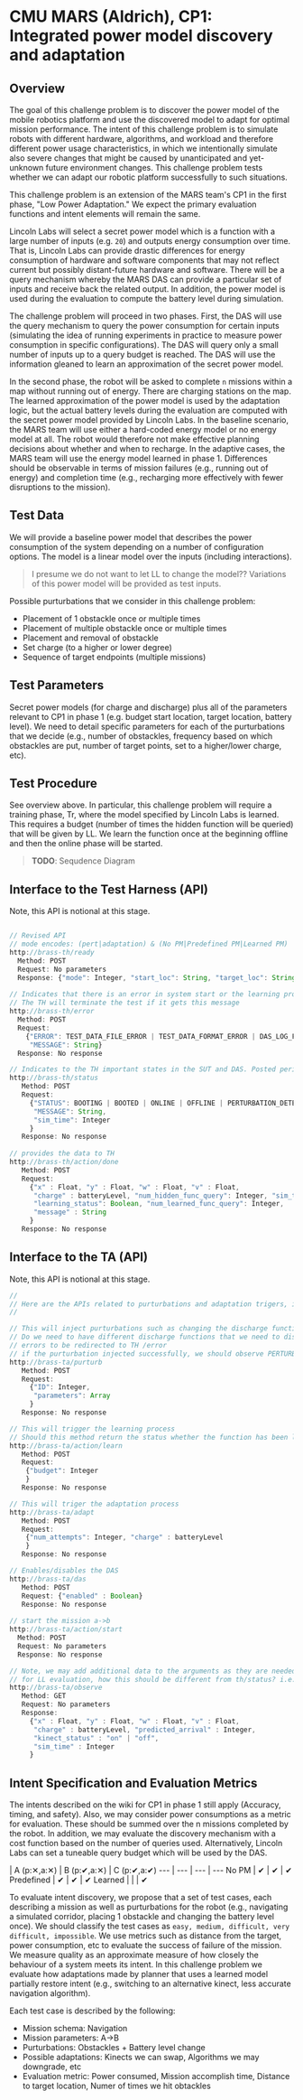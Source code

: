 # CMU MARS (Aldrich), CP1: Integrated power model discovery and adaptation

## Overview

The goal of this challenge problem is to discover the power model of the
mobile robotics platform and use the discovered model to adapt for optimal
mission performance. The intent of this challenge problem is to simulate
robots with different hardware, algorithms, and workload and therefore
different power usage characteristics, in which we intentionally simulate
also severe changes that might be caused by unanticipated and yet-unknown
future environment changes. This challenge problem tests whether we can
adapt our robotic platform successfully to such situations.

This challenge problem is an extension of the MARS team's CP1 in the first
phase, "Low Power Adaptation." We expect the primary evaluation functions
and intent elements will remain the same.

Lincoln Labs will select a secret power model which is a function with a
large number of inputs (e.g. `20`) and outputs energy consumption over
time. That is, Lincoln Labs can provide drastic differences for energy
consumption of hardware and software components that may not reflect
current but possibly distant-future hardware and software. There will be a
query mechanism whereby the MARS DAS can provide a particular set of inputs
and receive back the related output. In addition, the power model is used
during the evaluation to compute the battery level during simulation.

The challenge problem will proceed in two phases. First, the DAS will use
the query mechanism to query the power consumption for certain inputs
(simulating the idea of running experiments in practice to measure power
consumption in specific configurations). The DAS will query only a small
number of inputs up to a query budget is reached. The DAS will use the
information gleaned to learn an approximation of the secret power model.

In the second phase, the robot will be asked to complete `n` missions
within a map without running out of energy. There are charging stations on
the map. The learned approximation of the power model is used by the
adaptation logic, but the actual battery levels during the evaluation are
computed with the secret power model provided by Lincoln Labs. In the
baseline scenario, the MARS team will use either a hard-coded energy model
or no energy model at all. The robot would therefore not make effective
planning decisions about whether and when to recharge. In the adaptive
cases, the MARS team will use the energy model learned in
phase 1. Differences should be observable in terms of mission failures
(e.g., running out of energy) and completion time (e.g., recharging more
effectively with fewer disruptions to the mission).


## Test Data

We will provide a baseline power model that describes the power consumption
of the system depending on a number of configuration options. The model is
a linear model over the inputs (including interactions). 

> I presume we do not want to let LL to change the model??
> Variations of this power model will be provided as test inputs.

Possible purturbations that we consider in this challenge problem:
* Placement of 1 obstackle once or multiple times
* Placement of multiple obstackle once or multiple times
* Placement and removal of obstackle
* Set charge (to a higher or lower degree)
* Sequence of target endpoints (multiple missions)

## Test Parameters

Secret power models (for charge and discharge) plus all of the parameters relevant to CP1 in phase 1
(e.g. budget start location, target location, battery level). We need to detail specific parameters for each of the purturbations that we decide (e.g., number of obstackles, frequency based on which obstackles are put, number of target points, set to a higher/lower charge, etc).

## Test Procedure

See overview above. In particular, this challenge problem will require a
training phase, Tr, where the model specified by Lincoln Labs is
learned. This requires a budget (number of times the hidden function will be queried) that will be given by LL. We learn the function once at the beginning offline and then the online phase will be started.

> **TODO**: Sequdence Diagram

## Interface to the Test Harness (API)

Note, this API is notional at this stage. 

```javascript

// Revised API
// mode encodes: (pert|adaptation) & (No PM|Predefined PM|Learned PM)
http://brass-th/ready
  Method: POST
  Request: No parameters
  Response: {"mode": Integer, "start_loc": String, "target_loc": String, "discharge_function": String, "budget": Integer}
  
// Indicates that there is an error in system start or the learning process
// The TH will terminate the test if it gets this message
http://brass-th/error
  Method: POST
  Request: 
    {"ERROR": TEST_DATA_FILE_ERROR | TEST_DATA_FORMAT_ERROR | DAS_LOG_FILE_ERROR | DAS_OTHER_ERROR | PARSING_ERROR | LEARNING_ERROR,
     "MESSAGE": String}
  Response: No response

// Indicates to the TH important states in the SUT and DAS. Posted periodically as interesting events occur.
http://brass-th/status
   Method: POST
   Request:
     {"STATUS": BOOTING | BOOTED | ONLINE | OFFLINE | PERTURBATION_DETECTED | MISSION_SUSPENDED | MISSION_RESUMED | MISSION_HALTED | MISSION_ABORTED | ADAPTATION_INITIATED | ADAPTATION_COMPLETED | ADAPTATION_STOPPED | TEST_ERROR | LEARNING_STARTED | LEARNING_DONE,
      "MESSAGE": String,
      "sim_time": Integer
     }
   Response: No response
   
// provides the data to TH
http://brass-th/action/done
   Method: POST
   Request: 
     {"x" : Float, "y" : Float, "w" : Float, "v" : Float, 
      "charge" : batteryLevel, "num_hidden_func_query": Integer, "sim_time": Integer, "num_adaptations": Integer
      "learning_status": Boolean, "num_learned_func_query": Integer,
      "message" : String
     } 
   Response: No response
```

## Interface to the TA (API)

Note, this API is notional at this stage. 

```javascript
//
// Here are the APIs related to purturbations and adaptation trigers, internal APIs??
//

// This will inject purturbations such as changing the discharge function, or seting new/in itializing battery charge, placing obstackles, removing obstackles, or changing kinnect type or changing any other components of the system thta typically affect the performance and discharge battery level differently.
// Do we need to have different discharge functions that we need to discover based on components that will be replaced at runtime? If so, every time we change this via /purturb, we need to change the hidden function and call /learn
// errors to be redirected to TH /error
// if the purturbation injected successfully, we should observe PERTURBATION_DETECTED in the /status
http://brass-ta/purturb
   Method: POST
   Request: 
     {"ID": Integer,
      "parameters": Array
     } 
   Response: No response

// This will trigger the learning process
// Should this method return the status whether the function has been learned? or we get this via /status?
http://brass-ta/action/learn
   Method: POST
   Request:
    {"budget": Integer
    }
   Response: No response

// This will triger the adaptation process
http://brass-ta/adapt
   Method: POST
   Request:
    {"num_attempts": Integer, "charge" : batteryLevel
    }
   Response: No response

// Enables/disables the DAS
http://brass-ta/das
   Method: POST
   Request: {"enabled" : Boolean}
   Response: No response
   
// start the mission a->b
http://brass-ta/action/start
  Method: POST
  Request: No parameters
  Response: No response

// Note, we may add additional data to the arguments as they are needed
// for LL evaluation, how this should be different from th/status? i.e., when we should call each? should we merge the two?
http://brass-ta/observe
   Method: GET
   Request: No parameters
   Response:
     {"x" : Float, "y" : Float, "w" : Float, "v" : Float, 
      "charge" : batteryLevel, "predicted_arrival" : Integer, 
      "kinect_status" : "on" | "off",
      "sim_time" : Integer
     }

```

## Intent Specification and Evaluation Metrics

The intents described on the wiki for CP1 in phase 1 still apply (Accuracy,
timing, and safety). Also, we may consider power consumptions as a metric for evaluation. 
These should be summed over the n missions completed
by the robot. In addition, we may evaluate the discovery mechanism with a
cost function based on the number of queries used. Alternatively, Lincoln
Labs can set a tuneable query budget which will be used by the DAS.

 | A (p:✕,a:✕) | B (p:✔,a:✕) | C (p:✔,a:✔)
--- | --- | --- | ---
No PM | ✔ | ✔ | ✔
Predefined | ✔ | ✔ | ✔
Learned |  |  | ✔

To evaluate intent discovery, we propose that a set of test cases, each describing a mission as well as purturbations for the robot (e.g., navigating a simulated corridor, placing 1 obstackle and changing the battery level once). We should classify the test cases as `easy, medium, difficult, very difficult, impossible`. 
We use metrics such as distance from the target, power consumption, etc to evaluate the success of failure of the mission. We measure quality as an approximate measure of how closely the behaviour of a system meets its intent. In this challenge problem we evaluate how adaptations made by planner that uses a learned model partially restore intent (e.g., switching to an alternative kinect, less accurate navigation algorithm).

Each test case is described by the following:
* Mission schema: Navigation
* Mission parameters: A->B
* Purturbations: Obstackles + Battery level change
* Possible adaptations: Kinects we can swap, Algorithms we may downgrade, etc
* Evaluation metric: Power consumed, Mission accomplish time, Distance to target location, Numer of times we hit obtackles
